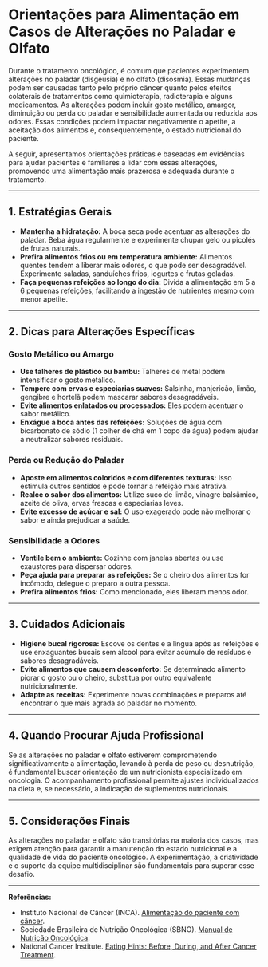 
# Orientações para Alimentação em Casos de Alterações no Paladar e Olfato

Durante o tratamento oncológico, é comum que pacientes experimentem alterações no paladar (disgeusia) e no olfato (disosmia). Essas mudanças podem ser causadas tanto pelo próprio câncer quanto pelos efeitos colaterais de tratamentos como quimioterapia, radioterapia e alguns medicamentos. As alterações podem incluir gosto metálico, amargor, diminuição ou perda do paladar e sensibilidade aumentada ou reduzida aos odores. Essas condições podem impactar negativamente o apetite, a aceitação dos alimentos e, consequentemente, o estado nutricional do paciente.

A seguir, apresentamos orientações práticas e baseadas em evidências para ajudar pacientes e familiares a lidar com essas alterações, promovendo uma alimentação mais prazerosa e adequada durante o tratamento.

---

## 1. Estratégias Gerais

- **Mantenha a hidratação:** A boca seca pode acentuar as alterações do paladar. Beba água regularmente e experimente chupar gelo ou picolés de frutas naturais.
- **Prefira alimentos frios ou em temperatura ambiente:** Alimentos quentes tendem a liberar mais odores, o que pode ser desagradável. Experimente saladas, sanduíches frios, iogurtes e frutas geladas.
- **Faça pequenas refeições ao longo do dia:** Divida a alimentação em 5 a 6 pequenas refeições, facilitando a ingestão de nutrientes mesmo com menor apetite.

---

## 2. Dicas para Alterações Específicas

### Gosto Metálico ou Amargo

- **Use talheres de plástico ou bambu:** Talheres de metal podem intensificar o gosto metálico.
- **Tempere com ervas e especiarias suaves:** Salsinha, manjericão, limão, gengibre e hortelã podem mascarar sabores desagradáveis.
- **Evite alimentos enlatados ou processados:** Eles podem acentuar o sabor metálico.
- **Enxágue a boca antes das refeições:** Soluções de água com bicarbonato de sódio (1 colher de chá em 1 copo de água) podem ajudar a neutralizar sabores residuais.

### Perda ou Redução do Paladar

- **Aposte em alimentos coloridos e com diferentes texturas:** Isso estimula outros sentidos e pode tornar a refeição mais atrativa.
- **Realce o sabor dos alimentos:** Utilize suco de limão, vinagre balsâmico, azeite de oliva, ervas frescas e especiarias leves.
- **Evite excesso de açúcar e sal:** O uso exagerado pode não melhorar o sabor e ainda prejudicar a saúde.

### Sensibilidade a Odores

- **Ventile bem o ambiente:** Cozinhe com janelas abertas ou use exaustores para dispersar odores.
- **Peça ajuda para preparar as refeições:** Se o cheiro dos alimentos for incômodo, delegue o preparo a outra pessoa.
- **Prefira alimentos frios:** Como mencionado, eles liberam menos odor.

---

## 3. Cuidados Adicionais

- **Higiene bucal rigorosa:** Escove os dentes e a língua após as refeições e use enxaguantes bucais sem álcool para evitar acúmulo de resíduos e sabores desagradáveis.
- **Evite alimentos que causem desconforto:** Se determinado alimento piorar o gosto ou o cheiro, substitua por outro equivalente nutricionalmente.
- **Adapte as receitas:** Experimente novas combinações e preparos até encontrar o que mais agrada ao paladar no momento.

---

## 4. Quando Procurar Ajuda Profissional

Se as alterações no paladar e olfato estiverem comprometendo significativamente a alimentação, levando à perda de peso ou desnutrição, é fundamental buscar orientação de um nutricionista especializado em oncologia. O acompanhamento profissional permite ajustes individualizados na dieta e, se necessário, a indicação de suplementos nutricionais.

---

## 5. Considerações Finais

As alterações no paladar e olfato são transitórias na maioria dos casos, mas exigem atenção para garantir a manutenção do estado nutricional e a qualidade de vida do paciente oncológico. A experimentação, a criatividade e o suporte da equipe multidisciplinar são fundamentais para superar esse desafio.

---

**Referências:**

- Instituto Nacional de Câncer (INCA). [Alimentação do paciente com câncer](https://www.inca.gov.br/publicacoes/livros/alimentacao-do-paciente-com-cancer).
- Sociedade Brasileira de Nutrição Oncológica (SBNO). [Manual de Nutrição Oncológica](https://sbno.com.br/).
- National Cancer Institute. [Eating Hints: Before, During, and After Cancer Treatment](https://www.cancer.gov/publications/patient-education/eating-hints).

```
